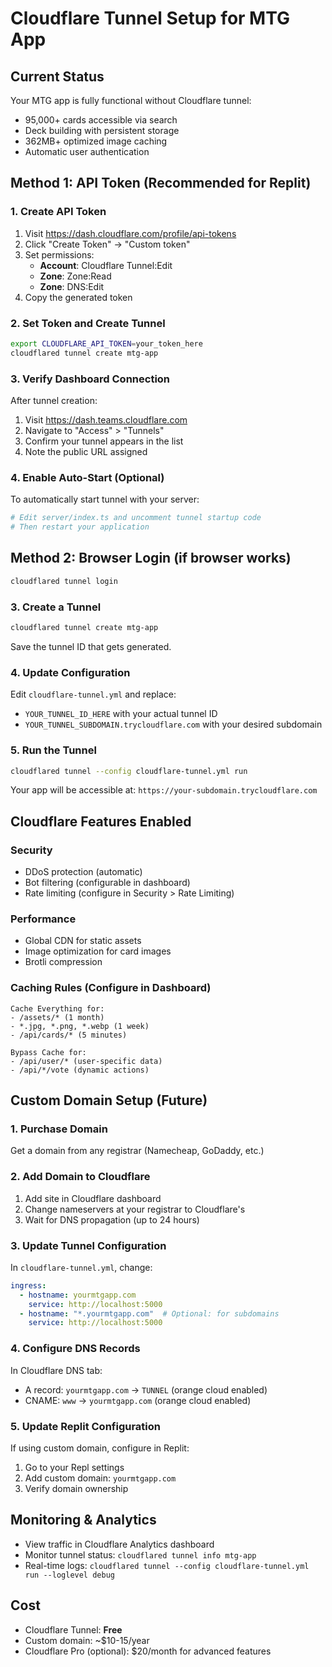 # Cloudflare Tunnel Setup for MTG App

## Current Status
Your MTG app is fully functional without Cloudflare tunnel:
- 95,000+ cards accessible via search
- Deck building with persistent storage
- 362MB+ optimized image caching
- Automatic user authentication

## Method 1: API Token (Recommended for Replit)

### 1. Create API Token
1. Visit https://dash.cloudflare.com/profile/api-tokens
2. Click "Create Token" → "Custom token"
3. Set permissions:
   - **Account**: Cloudflare Tunnel:Edit
   - **Zone**: Zone:Read
   - **Zone**: DNS:Edit
4. Copy the generated token

### 2. Set Token and Create Tunnel
```bash
export CLOUDFLARE_API_TOKEN=your_token_here
cloudflared tunnel create mtg-app
```

### 3. Verify Dashboard Connection
After tunnel creation:
1. Visit https://dash.teams.cloudflare.com
2. Navigate to "Access" > "Tunnels"  
3. Confirm your tunnel appears in the list
4. Note the public URL assigned

### 4. Enable Auto-Start (Optional)
To automatically start tunnel with your server:
```bash
# Edit server/index.ts and uncomment tunnel startup code
# Then restart your application
```

## Method 2: Browser Login (if browser works)
```bash
cloudflared tunnel login
```

### 3. Create a Tunnel
```bash
cloudflared tunnel create mtg-app
```
Save the tunnel ID that gets generated.

### 4. Update Configuration
Edit `cloudflare-tunnel.yml` and replace:
- `YOUR_TUNNEL_ID_HERE` with your actual tunnel ID
- `YOUR_TUNNEL_SUBDOMAIN.trycloudflare.com` with your desired subdomain

### 5. Run the Tunnel
```bash
cloudflared tunnel --config cloudflare-tunnel.yml run
```

Your app will be accessible at: `https://your-subdomain.trycloudflare.com`

## Cloudflare Features Enabled

### Security
- DDoS protection (automatic)
- Bot filtering (configurable in dashboard)
- Rate limiting (configure in Security > Rate Limiting)

### Performance  
- Global CDN for static assets
- Image optimization for card images
- Brotli compression

### Caching Rules (Configure in Dashboard)
```
Cache Everything for:
- /assets/* (1 month)
- *.jpg, *.png, *.webp (1 week)
- /api/cards/* (5 minutes)

Bypass Cache for:
- /api/user/* (user-specific data)
- /api/*/vote (dynamic actions)
```

## Custom Domain Setup (Future)

### 1. Purchase Domain
Get a domain from any registrar (Namecheap, GoDaddy, etc.)

### 2. Add Domain to Cloudflare
1. Add site in Cloudflare dashboard
2. Change nameservers at your registrar to Cloudflare's
3. Wait for DNS propagation (up to 24 hours)

### 3. Update Tunnel Configuration
In `cloudflare-tunnel.yml`, change:
```yaml
ingress:
  - hostname: yourmtgapp.com
    service: http://localhost:5000
  - hostname: "*.yourmtgapp.com"  # Optional: for subdomains
    service: http://localhost:5000
```

### 4. Configure DNS Records
In Cloudflare DNS tab:
- A record: `yourmtgapp.com` -> `TUNNEL` (orange cloud enabled)
- CNAME: `www` -> `yourmtgapp.com` (orange cloud enabled)

### 5. Update Replit Configuration
If using custom domain, configure in Replit:
1. Go to your Repl settings
2. Add custom domain: `yourmtgapp.com`
3. Verify domain ownership

## Monitoring & Analytics
- View traffic in Cloudflare Analytics dashboard
- Monitor tunnel status: `cloudflared tunnel info mtg-app`
- Real-time logs: `cloudflared tunnel --config cloudflare-tunnel.yml run --loglevel debug`

## Cost
- Cloudflare Tunnel: **Free**
- Custom domain: ~$10-15/year
- Cloudflare Pro (optional): $20/month for advanced features